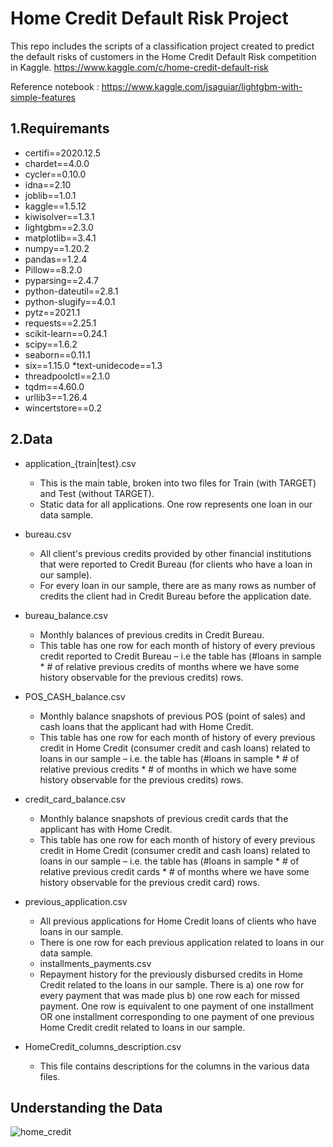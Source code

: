 # Home Credit Default Risk Project

This repo includes the scripts of a classification project created to predict the default risks of customers in the Home Credit Default Risk competition in Kaggle.
https://www.kaggle.com/c/home-credit-default-risk



Reference notebook : https://www.kaggle.com/jsaguiar/lightgbm-with-simple-features
## 1.Requiremants
  * certifi==2020.12.5
  * chardet==4.0.0
  * cycler==0.10.0
  * idna==2.10
  * joblib==1.0.1
  * kaggle==1.5.12
  * kiwisolver==1.3.1
  * lightgbm==2.3.0
  * matplotlib==3.4.1
  * numpy==1.20.2
  * pandas==1.2.4
  * Pillow==8.2.0
  * pyparsing==2.4.7
  * python-dateutil==2.8.1
  * python-slugify==4.0.1
  * pytz==2021.1
  * requests==2.25.1
  * scikit-learn==0.24.1
  * scipy==1.6.2
  * seaborn==0.11.1
  * six==1.15.0
  *text-unidecode==1.3
  * threadpoolctl==2.1.0
  * tqdm==4.60.0
  * urllib3==1.26.4
  * wincertstore==0.2
 
## 2.Data

* application_{train|test}.csv
  * This is the main table, broken into two files for Train (with TARGET) and Test (without TARGET).
  * Static data for all applications. One row represents one loan in our data sample.

* bureau.csv
  * All client's previous credits provided by other financial institutions that were reported to Credit Bureau (for clients who have a loan in our sample).
  * For every loan in our sample, there are as many rows as number of credits the client had in Credit Bureau before the application date.

* bureau_balance.csv
  * Monthly balances of previous credits in Credit Bureau.
  * This table has one row for each month of history of every previous credit reported to Credit Bureau – i.e the table has (#loans in sample * # of relative previous credits of months where we have some history observable for the previous credits) rows.

* POS_CASH_balance.csv
  * Monthly balance snapshots of previous POS (point of sales) and cash loans that the applicant had with Home Credit.
  * This table has one row for each month of history of every previous credit in Home Credit (consumer credit and cash loans) related to loans in our sample – i.e. the table has (#loans in sample * # of relative previous credits * # of months in which we have some history observable for the previous credits) rows.

* credit_card_balance.csv
  * Monthly balance snapshots of previous credit cards that the applicant has with Home Credit.
  * This table has one row for each month of history of every previous credit in Home Credit (consumer credit and cash loans) related to loans in our sample – i.e. the table has (#loans in sample * # of relative previous credit cards * # of months where we have some history observable for the previous credit card) rows.

* previous_application.csv
  * All previous applications for Home Credit loans of clients who have loans in our sample.
  * There is one row for each previous application related to loans in our data sample.
  * installments_payments.csv
  * Repayment history for the previously disbursed credits in Home Credit related to the loans in our sample. There is a) one row for every payment that was made plus b) one row each for missed payment. One row is equivalent to one payment of one installment OR one installment corresponding to one payment of one previous Home Credit credit related to loans in our sample.

* HomeCredit_columns_description.csv
  * This file contains descriptions for the columns in the various data files.

## Understanding the Data

![home_credit](https://user-images.githubusercontent.com/72763400/118276281-244aa100-b4d0-11eb-8ae7-c18bd49e2f2b.png)
